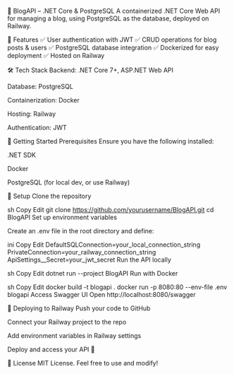 🚀 BlogAPI – .NET Core & PostgreSQL
A containerized .NET Core Web API for managing a blog, using PostgreSQL as the database, deployed on Railway.

📌 Features
✅ User authentication with JWT
✅ CRUD operations for blog posts & users
✅ PostgreSQL database integration
✅ Dockerized for easy deployment
✅ Hosted on Railway

🛠️ Tech Stack
Backend: .NET Core 7+, ASP.NET Web API

Database: PostgreSQL

Containerization: Docker

Hosting: Railway

Authentication: JWT

🚀 Getting Started
Prerequisites
Ensure you have the following installed:

.NET SDK

Docker

PostgreSQL (for local dev, or use Railway)

🔧 Setup
Clone the repository

sh
Copy
Edit
git clone https://github.com/yourusername/BlogAPI.git
cd BlogAPI
Set up environment variables

Create an .env file in the root directory and define:

ini
Copy
Edit
DefaultSQLConnection=your_local_connection_string
PrivateConnection=your_railway_connection_string
ApiSettings__Secret=your_jwt_secret
Run the API locally

sh
Copy
Edit
dotnet run --project BlogAPI
Run with Docker

sh
Copy
Edit
docker build -t blogapi .
docker run -p 8080:80 --env-file .env blogapi
Access Swagger UI
Open http://localhost:8080/swagger

🐳 Deploying to Railway
Push your code to GitHub

Connect your Railway project to the repo

Add environment variables in Railway settings

Deploy and access your API 🎉

📜 License
MIT License. Feel free to use and modify!

